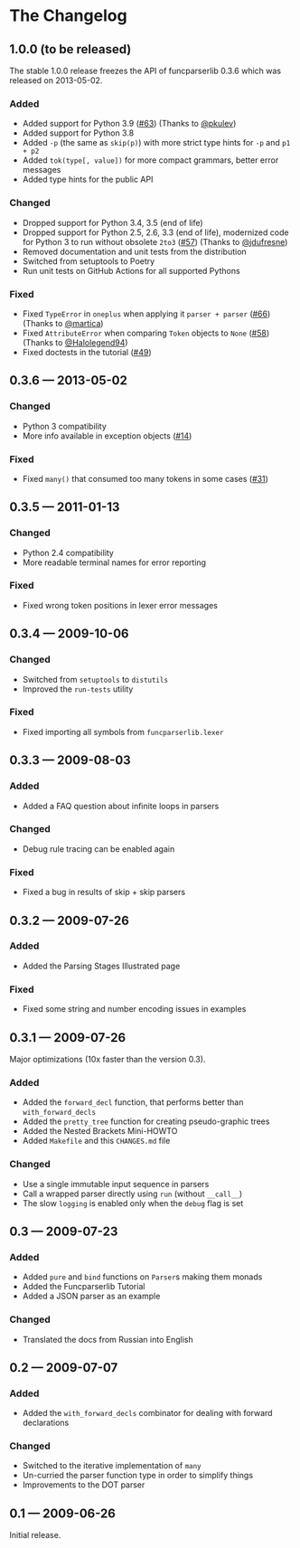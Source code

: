The Changelog
=============

1.0.0 (to be released)
----------------------

The stable 1.0.0 release freezes the API of funcparserlib 0.3.6 which was released on
2013-05-02.

### Added

* Added support for Python 3.9
  ([#63](https://github.com/vlasovskikh/funcparserlib/pull/63))
  (Thanks to [@pkulev](https://github.com/pkulev))
* Added support for Python 3.8
* Added `-p` (the same as `skip(p)`) with more strict type hints for `-p` and `p1 + p2`
* Added `tok(type[, value])` for more compact grammars, better error messages
* Added type hints for the public API

### Changed

* Dropped support for Python 3.4, 3.5 (end of life)
* Dropped support for Python 2.5, 2.6, 3.3 (end of life), modernized code for Python 
  3 to run without obsolete `2to3`
  ([#57](https://github.com/vlasovskikh/funcparserlib/pull/57))
  (Thanks to [@jdufresne](https://github.com/jdufresne))
* Removed documentation and unit tests from the distribution
* Switched from setuptools to Poetry
* Run unit tests on GitHub Actions for all supported Pythons

### Fixed

* Fixed `TypeError` in `oneplus` when applying it `parser + parser` 
  ([#66](https://github.com/vlasovskikh/funcparserlib/issues/66))
  (Thanks to [@martica](https://github.com/martica))
* Fixed `AttributeError` when comparing `Token` objects to `None`
  ([#58](https://github.com/vlasovskikh/funcparserlib/pull/58))
  (Thanks to [@Halolegend94](https://github.com/Halolegend94))
* Fixed doctests in the tutorial
  ([#49](https://github.com/vlasovskikh/funcparserlib/issues/49))


0.3.6 — 2013-05-02
------------------

### Changed

* Python 3 compatibility
* More info available in exception objects
  ([#14](https://github.com/vlasovskikh/funcparserlib/issues/14))

### Fixed

* Fixed `many()` that consumed too many tokens in some cases
  ([#31](https://github.com/vlasovskikh/funcparserlib/issues/31))


0.3.5 — 2011-01-13
------------------

### Changed

* Python 2.4 compatibility
* More readable terminal names for error reporting

### Fixed

* Fixed wrong token positions in lexer error messages


0.3.4 — 2009-10-06
------------------

### Changed

* Switched from `setuptools` to `distutils`
* Improved the `run-tests` utility

### Fixed

* Fixed importing all symbols from `funcparserlib.lexer`


0.3.3 — 2009-08-03
------------------

### Added

* Added a FAQ question about infinite loops in parsers

### Changed

* Debug rule tracing can be enabled again

### Fixed

* Fixed a bug in results of skip + skip parsers


0.3.2 — 2009-07-26
------------------

### Added

* Added the Parsing Stages Illustrated page

### Fixed

* Fixed some string and number encoding issues in examples


0.3.1 — 2009-07-26
------------------

Major optimizations (10x faster than the version 0.3).

### Added

* Added the `forward_decl` function, that performs better than `with_forward_decls`
* Added the `pretty_tree` function for creating pseudo-graphic trees
* Added the Nested Brackets Mini-HOWTO
* Added `Makefile` and this `CHANGES.md` file

### Changed

* Use a single immutable input sequence in parsers
* Call a wrapped parser directly using `run` (without `__call__`)
* The slow `logging` is enabled only when the `debug` flag is set


0.3 — 2009-07-23
----------------

### Added

* Added `pure` and `bind` functions on `Parser`s making them monads
* Added the Funcparserlib Tutorial
* Added a JSON parser as an example

### Changed

* Translated the docs from Russian into English


0.2 — 2009-07-07
----------------

### Added

* Added the `with_forward_decls` combinator for dealing with forward declarations

### Changed

* Switched to the iterative implementation of `many`
* Un-curried the parser function type in order to simplify things
* Improvements to the DOT parser


0.1 — 2009-06-26
----------------

Initial release.
